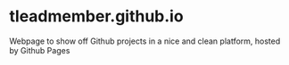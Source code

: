 # tleadmember.github.io
Webpage to show off Github projects in a nice and clean platform, hosted by Github Pages
